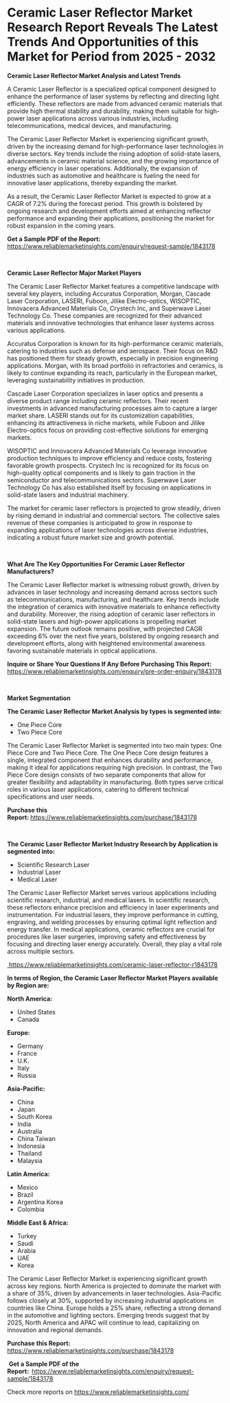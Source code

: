 <p><h1>Ceramic Laser Reflector Market Research Report Reveals The Latest Trends And Opportunities of this Market for Period from 2025 - 2032</h1></p><p><strong>Ceramic Laser Reflector Market Analysis and Latest Trends</strong></p>
<p><p>A Ceramic Laser Reflector is a specialized optical component designed to enhance the performance of laser systems by reflecting and directing light efficiently. These reflectors are made from advanced ceramic materials that provide high thermal stability and durability, making them suitable for high-power laser applications across various industries, including telecommunications, medical devices, and manufacturing.</p><p>The Ceramic Laser Reflector Market is experiencing significant growth, driven by the increasing demand for high-performance laser technologies in diverse sectors. Key trends include the rising adoption of solid-state lasers, advancements in ceramic material science, and the growing importance of energy efficiency in laser operations. Additionally, the expansion of industries such as automotive and healthcare is fueling the need for innovative laser applications, thereby expanding the market.</p><p>As a result, the Ceramic Laser Reflector Market is expected to grow at a CAGR of 7.2% during the forecast period. This growth is bolstered by ongoing research and development efforts aimed at enhancing reflector performance and expanding their applications, positioning the market for robust expansion in the coming years.</p></p>
<p><strong>Get a Sample PDF of the Report:&nbsp;</strong> <a href="https://www.reliablemarketinsights.com/enquiry/request-sample/1843178?utm_campaign=1938&utm_medium=2&utm_source=Github&utm_content=ia&utm_term=13022025&utm_id=ceramic-laser-reflector">https://www.reliablemarketinsights.com/enquiry/request-sample/1843178</a></p>
<p>&nbsp;</p>
<p><strong>Ceramic Laser Reflector Major Market Players</strong></p>
<p><p>The Ceramic Laser Reflector Market features a competitive landscape with several key players, including Accuratus Corporation, Morgan, Cascade Laser Corporation, LASERI, Fuboon, Jilike Electro-optics, WISOPTIC, Innovacera Advanced Materials Co, Crystech Inc, and Superwave Laser Technology Co. These companies are recognized for their advanced materials and innovative technologies that enhance laser systems across various applications.</p><p>Accuratus Corporation is known for its high-performance ceramic materials, catering to industries such as defense and aerospace. Their focus on R&D has positioned them for steady growth, especially in precision engineering applications. Morgan, with its broad portfolio in refractories and ceramics, is likely to continue expanding its reach, particularly in the European market, leveraging sustainability initiatives in production.</p><p>Cascade Laser Corporation specializes in laser optics and presents a diverse product range including ceramic reflectors. Their recent investments in advanced manufacturing processes aim to capture a larger market share. LASERI stands out for its customization capabilities, enhancing its attractiveness in niche markets, while Fuboon and Jilike Electro-optics focus on providing cost-effective solutions for emerging markets.</p><p>WISOPTIC and Innovacera Advanced Materials Co leverage innovative production techniques to improve efficiency and reduce costs, fostering favorable growth prospects. Crystech Inc is recognized for its focus on high-quality optical components and is likely to gain traction in the semiconductor and telecommunications sectors. Superwave Laser Technology Co has also established itself by focusing on applications in solid-state lasers and industrial machinery.</p><p>The market for ceramic laser reflectors is projected to grow steadily, driven by rising demand in industrial and commercial sectors. The collective sales revenue of these companies is anticipated to grow in response to expanding applications of laser technologies across diverse industries, indicating a robust future market size and growth potential.</p></p>
<p>&nbsp;</p>
<p><strong>What Are The Key Opportunities For Ceramic Laser Reflector Manufacturers?</strong></p>
<p><p>The Ceramic Laser Reflector market is witnessing robust growth, driven by advances in laser technology and increasing demand across sectors such as telecommunications, manufacturing, and healthcare. Key trends include the integration of ceramics with innovative materials to enhance reflectivity and durability. Moreover, the rising adoption of ceramic laser reflectors in solid-state lasers and high-power applications is propelling market expansion. The future outlook remains positive, with projected CAGR exceeding 6% over the next five years, bolstered by ongoing research and development efforts, along with heightened environmental awareness favoring sustainable materials in optical applications.</p></p>
<p><strong>Inquire or Share Your Questions If Any Before Purchasing This Report:</strong> <a href="https://www.reliablemarketinsights.com/enquiry/pre-order-enquiry/1843178?utm_campaign=1938&utm_medium=2&utm_source=Github&utm_content=ia&utm_term=13022025&utm_id=ceramic-laser-reflector">https://www.reliablemarketinsights.com/enquiry/pre-order-enquiry/1843178</a></p>
<p>&nbsp;</p>
<p><strong>Market Segmentation</strong></p>
<p><strong>The Ceramic Laser Reflector Market Analysis by types is segmented into:</strong></p>
<p><ul><li>One Piece Core</li><li>Two Piece Core</li></ul></p>
<p><p>The Ceramic Laser Reflector Market is segmented into two main types: One Piece Core and Two Piece Core. The One Piece Core design features a single, integrated component that enhances durability and performance, making it ideal for applications requiring high precision. In contrast, the Two Piece Core design consists of two separate components that allow for greater flexibility and adaptability in manufacturing. Both types serve critical roles in various laser applications, catering to different technical specifications and user needs.</p></p>
<p><strong>Purchase this Report:&nbsp;</strong><a href="https://www.reliablemarketinsights.com/purchase/1843178?utm_campaign=1938&utm_medium=2&utm_source=Github&utm_content=ia&utm_term=13022025&utm_id=ceramic-laser-reflector">https://www.reliablemarketinsights.com/purchase/1843178</a></p>
<p>&nbsp;</p>
<p><strong>The Ceramic Laser Reflector Market Industry Research by Application is segmented into:</strong></p>
<p><ul><li>Scientific Research Laser</li><li>Industrial Laser</li><li>Medical Laser</li></ul></p>
<p><p>The Ceramic Laser Reflector Market serves various applications including scientific research, industrial, and medical lasers. In scientific research, these reflectors enhance precision and efficiency in laser experiments and instrumentation. For industrial lasers, they improve performance in cutting, engraving, and welding processes by ensuring optimal light reflection and energy transfer. In medical applications, ceramic reflectors are crucial for procedures like laser surgeries, improving safety and effectiveness by focusing and directing laser energy accurately. Overall, they play a vital role across multiple sectors.</p></p>
<p><a href="https://www.reliablemarketinsights.com/ceramic-laser-reflector-r1843178?utm_campaign=1938&utm_medium=2&utm_source=Github&utm_content=ia&utm_term=13022025&utm_id=ceramic-laser-reflector">&nbsp;https://www.reliablemarketinsights.com/ceramic-laser-reflector-r1843178</a></p>
<p><strong>In terms of Region, the Ceramic Laser Reflector Market Players available by Region are:</strong></p>
<p>
    <p> <strong> North America: </strong>
        <ul>
            <li>United States</li>
            <li>Canada</li>
        </ul>
        </p> 
    <p> <strong> Europe: </strong>
        <ul>
            <li>Germany</li>
            <li>France</li>
            <li>U.K.</li>
            <li>Italy</li>
            <li>Russia</li>
        </ul>
        </p> 
    <p> <strong> Asia-Pacific: </strong>
        <ul>
            <li>China</li>
            <li>Japan</li>
            <li>South Korea</li>
            <li>India</li>
            <li>Australia</li>
            <li>China Taiwan</li>
            <li>Indonesia</li>
            <li>Thailand</li>
            <li>Malaysia</li>
        </ul>
        </p> 
    <p> <strong> Latin America: </strong>
        <ul>
            <li>Mexico</li>
            <li>Brazil</li>
            <li>Argentina Korea</li>
            <li>Colombia</li>
        </ul>
        </p> 
    <p> <strong> Middle East & Africa: </strong>
        <ul>
            <li>Turkey</li>
            <li>Saudi</li>
            <li>Arabia</li>
            <li>UAE</li>
            <li>Korea</li>
        </ul>
    </p>
    </p>
<p><p>The Ceramic Laser Reflector Market is experiencing significant growth across key regions. North America is projected to dominate the market with a share of 35%, driven by advancements in laser technologies. Asia-Pacific follows closely at 30%, supported by increasing industrial applications in countries like China. Europe holds a 25% share, reflecting a strong demand in the automotive and lighting sectors. Emerging trends suggest that by 2025, North America and APAC will continue to lead, capitalizing on innovation and regional demands.</p></p>
<p><strong>Purchase this Report: </strong><a href="https://www.reliablemarketinsights.com/purchase/1843178?utm_campaign=1938&utm_medium=2&utm_source=Github&utm_content=ia&utm_term=13022025&utm_id=ceramic-laser-reflector">https://www.reliablemarketinsights.com/purchase/1843178</a></p>
<p>&nbsp;<strong>Get a Sample PDF of the Report:&nbsp;&nbsp;</strong><a href="https://www.reliablemarketinsights.com/enquiry/request-sample/1843178?utm_campaign=1938&utm_medium=2&utm_source=Github&utm_content=ia&utm_term=13022025&utm_id=ceramic-laser-reflector">https://www.reliablemarketinsights.com/enquiry/request-sample/1843178</a></p>
<p><strong></strong></p>
<p>Check more reports on <a href="https://www.reliablemarketinsights.com/?utm_campaign=1938&utm_medium=2&utm_source=Github&utm_content=ia&utm_term=13022025&utm_id=ceramic-laser-reflector">https://www.reliablemarketinsights.com/</a></p>